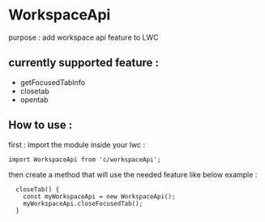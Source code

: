 # WorkspaceApi
purpose : add workspace api feature to LWC

## currently supported feature :

- getFocusedTabInfo
- closetab
- opentab

## How to use :
first : import the module inside your lwc : 
```
import WorkspaceApi from 'c/workspaceApi';
```

then create a method that will use the needed feature like below example :
```
  closeTab() {
    const myWorkspaceApi = new WorkspaceApi();
    myWorkspaceApi.closeFocusedTab();
  }
```
